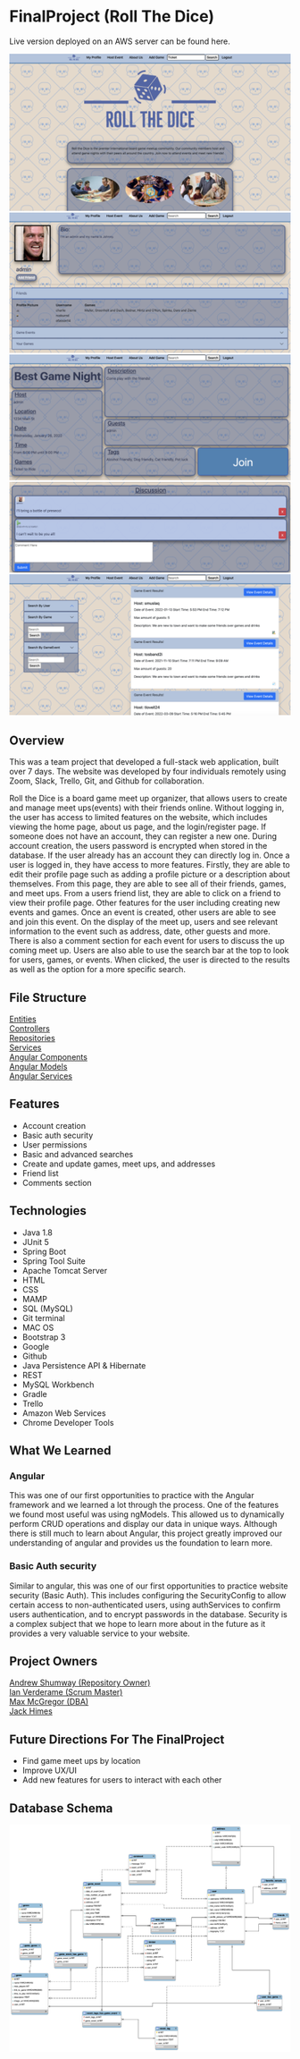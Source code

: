# FinalProject (Roll The Dice)

Live version deployed on an AWS server can be found here.

![HomePage](https://github.com/A-Shumway42/FinalProject/blob/main/Screenshots/Home%20Page.png)
![ProfilePage](https://github.com/A-Shumway42/FinalProject/blob/main/Screenshots/Profile%20Display.png)
![EventDisplay](https://github.com/A-Shumway42/FinalProject/blob/main/Screenshots/Event%20Display.png)
![EventCommentSection](https://github.com/A-Shumway42/FinalProject/blob/main/Screenshots/CommentSection.png)
![AdvancedSearch](https://github.com/A-Shumway42/FinalProject/blob/main/Screenshots/AdvancedSearch.png)


## Overview



This was a team project that developed a full-stack web application, built over 7 days. The website was developed by four individuals remotely using Zoom, Slack, Trello, Git, and Github for collaboration.

Roll the Dice is a board game meet up organizer, that allows users to create and manage meet ups(events) with their friends online. Without logging in, the user has access to limited features on the website, which includes viewing the home page, about us page, and the login/register page. If someone does not have an account, they can register a new one. During account creation, the users password is encrypted when stored in the database. If the user already has an account they can directly log in. Once a user is logged in, they have access to more features. Firstly, they are able to edit their profile page such as adding a profile picture or a description about themselves. From this page, they are able to see all of their friends, games, and meet ups. From a users friend list, they are able to click on a friend to view their profile page. Other features for the user including creating new events and games. Once an event is created, other users are able to see and join this event. On the display of the meet up, users and see relevant information to the event such as address, date, other guests and more. There is also a comment section for each event for users to discuss the up coming meet up. Users are also able to use the search bar at the top to look for users, games, or events. When clicked, the user is directed to the results as well as the option for a more specific search.


## File Structure
[Entities](https://github.com/A-Shumway42/FinalProject/tree/main/JPARollTheDice/src/main/java/com/skilldistillery/rollthedice/entities)
<br>
[Controllers](https://github.com/A-Shumway42/FinalProject/tree/main/RollTheDice/src/main/java/com/skilldistillery/rollthedice/controllers)
<br>
[Repositories](https://github.com/A-Shumway42/FinalProject/tree/main/RollTheDice/src/main/java/com/skilldistillery/rollthedice/repositories)
<br>
[Services](https://github.com/A-Shumway42/FinalProject/tree/main/RollTheDice/src/main/java/com/skilldistillery/rollthedice/services)
<br>
[Angular Components](https://github.com/A-Shumway42/FinalProject/tree/main/ngRollTheDice/src/app/components)
<br>
[Angular Models](https://github.com/A-Shumway42/FinalProject/tree/main/ngRollTheDice/src/app/models)
<br>
[Angular Services](https://github.com/A-Shumway42/FinalProject/tree/main/ngRollTheDice/src/app/services)
<br>

## Features
* Account creation
* Basic auth security
* User permissions
* Basic and advanced searches
* Create and update games, meet ups, and addresses
* Friend list
* Comments section

## Technologies
* Java 1.8
* JUnit 5
* Spring Boot
* Spring Tool Suite
* Apache Tomcat Server
* HTML
* CSS
* MAMP
* SQL (MySQL)
* Git terminal
* MAC OS
* Bootstrap 3
* Google
* Github
* Java Persistence API & Hibernate
* REST
* MySQL Workbench
* Gradle
* Trello
* Amazon Web Services
* Chrome Developer Tools

## What We Learned
### Angular
This was one of our first opportunities to practice with the Angular framework and we learned a lot through the process. One of the features we found most useful was using ngModels. This allowed us to dynamically perform CRUD operations and display our data in unique ways. Although there is still much to learn about Angular, this project greatly improved our understanding of angular and provides us the foundation to learn more.

### Basic Auth security
Similar to angular, this was one of our first opportunities to practice website security (Basic Auth). This includes configuring the SecurityConfig to allow certain access to non-authenticated users, using authServices to confirm users authentication, and to encrypt passwords in the database. Security is a complex subject that we hope to learn more about in the future as it provides a very valuable service to your website.

## Project Owners
[Andrew Shumway (Repository Owner)](https://github.com/A-Shumway42)
<br>
[Ian Verderame (Scrum Master)](https://github.com/ianverderame)
<br>
[Max McGregor (DBA)](https://github.com/maxmcgregor)
<br>
[Jack Himes](https://github.com/JackHimes)
<br>

## Future Directions For The FinalProject
* Find game meet ups by location
* Improve UX/UI
* Add new features for users to interact with each other

## Database Schema
![Schema](https://github.com/A-Shumway42/FinalProject/blob/main/Screenshots/EERimage.png)
